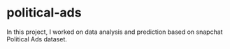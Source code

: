 # political-ads

In this project, I worked on data analysis and prediction based on snapchat Political Ads dataset.
